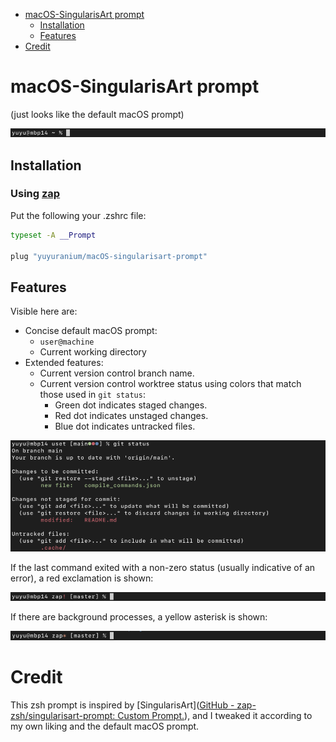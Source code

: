 <!-- vim-markdown-toc GFM -->

* [macOS-SingularisArt prompt](#macos-singularisart-prompt)
  * [Installation](#installation)
  * [Features](#features)
* [Credit](#credit)

<!-- vim-markdown-toc -->

# macOS-SingularisArt prompt

(just looks like the default macOS prompt)

![](./images/0.png)

## Installation

### Using [zap](https://www.zapzsh.org)

Put the following your .zshrc file:

```zsh
typeset -A __Prompt

plug "yuyuranium/macOS-singularisart-prompt"
```

## Features

Visible here are:

- Concise default macOS prompt:
  - `user@machine`
  - Current working directory
- Extended features:
  - Current version control branch name.
  - Current version control worktree status using colors that match those used
    in `git status`:
    - Green dot indicates staged changes.
    - Red dot indicates unstaged changes.
    - Blue dot indicates untracked files.

![](./images/3.png)

If the last command exited with a non-zero status (usually indicative of an
error), a red exclamation is shown:

![](./images/1.png)

If there are background processes, a yellow asterisk is shown:

![](./images/2.png)

# Credit

This zsh prompt is inspired by [SingularisArt]([GitHub - zap-zsh/singularisart-prompt: Custom Prompt.](https://github.com/zap-zsh/singularisart-prompt)), and I tweaked it according to my own liking and the default macOS prompt.
